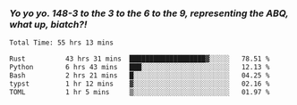 ### ***Yo yo yo. 148-3 to the 3 to the 6 to the 9, representing the ABQ, what up, biatch?!***

<!--START_SECTION:waka-->

```txt
Total Time: 55 hrs 13 mins

Rust          43 hrs 31 mins  ███████████████████▓░░░░░   78.51 %
Python        6 hrs 43 mins   ███░░░░░░░░░░░░░░░░░░░░░░   12.13 %
Bash          2 hrs 21 mins   █░░░░░░░░░░░░░░░░░░░░░░░░   04.25 %
typst         1 hr 12 mins    ▓░░░░░░░░░░░░░░░░░░░░░░░░   02.16 %
TOML          1 hr 5 mins     ▒░░░░░░░░░░░░░░░░░░░░░░░░   01.97 %
```

<!--END_SECTION:waka-->

<!--
**AJMC2002/AJMC2002** is a ✨ _special_ ✨ repository because its `README.md` (this file) appears on your GitHub profile.

Here are some ideas to get you started:

- 🔭 I’m currently working on ...
- 🌱 I’m currently learning ...
- 👯 I’m looking to collaborate on ...
- 🤔 I’m looking for help with ...
- 💬 Ask me about ...
- 📫 How to reach me: ...
- 😄 Pronouns: ...
- ⚡ Fun fact: ...
-->
